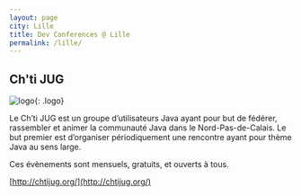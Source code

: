 ```yaml
---
layout: page
city: Lille
title: Dev Conferences @ Lille
permalink: /lille/
---
```


## <span class="glyphicon glyphicon-chevron-right"></span> Ch'ti JUG

![logo](http://chtijug.org/wp-content/uploads/2012/01/logoJug-full-e1327596969647.png){: .logo}

Le Ch’ti JUG est un groupe d’utilisateurs Java ayant pour but de fédérer, rassembler et animer la communauté Java dans le Nord-Pas-de-Calais. Le but premier est d’organiser périodiquement une rencontre ayant pour thème Java au sens large.

Ces évènements sont mensuels, gratuits, et ouverts à tous.

<span class="glyphicon glyphicon-home"></span> [http://chtijug.org/](http://chtijug.org/)


